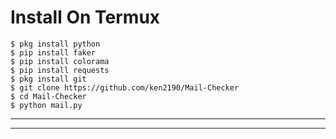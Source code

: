 # **Install On Termux**
```
$ pkg install python
$ pip install faker
$ pip install colorama
$ pip install requests
$ pkg install git
$ git clone https://github.com/ken2190/Mail-Checker
$ cd Mail-Checker
$ python mail.py
```

------
------

